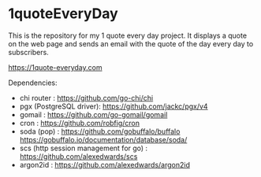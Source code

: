 # 1quoteEveryDay
This is the repository for my 1 quote every day project. It displays a quote on the web page and sends an email with the quote of the day every day to subscribers.

https://1quote-everyday.com

Dependencies:
- chi router : https://github.com/go-chi/chi
- pgx (PostgreSQL driver): https://github.com/jackc/pgx/v4
- gomail : https://github.com/go-gomail/gomail
- cron : https://github.com/robfig/cron
- soda (pop) : https://github.com/gobuffalo/buffalo https://gobuffalo.io/documentation/database/soda/
- scs  (http session management for go) : https://github.com/alexedwards/scs
- argon2id : https://github.com/alexedwards/argon2id
